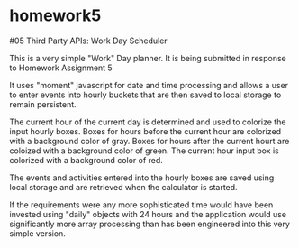 # homework5

#05 Third Party APIs: Work Day Scheduler

This is a very simple "Work" Day planner. It is being submitted in response to Homework Assignment 5

It uses "moment" javascript for date and time processing and allows a user to enter events into hourly buckets that are then saved to local storage to remain persistent.

The current hour of the current day is determined and used to colorize the input hourly boxes. Boxes for hours before the current hour are colorized with a background color of gray. Boxes for hours after the current hourt are coloized with a background color of green. The current hour input box is colorized with a background color of red.

The events and activities entered into the hourly boxes are saved using local storage and are retrieved when the calculator is started.

If the requirements were any more sophisticated time would have been invested using "daily" objects with 24 hours and the application would use significantly more array processing than has been engineered into this very simple version.
